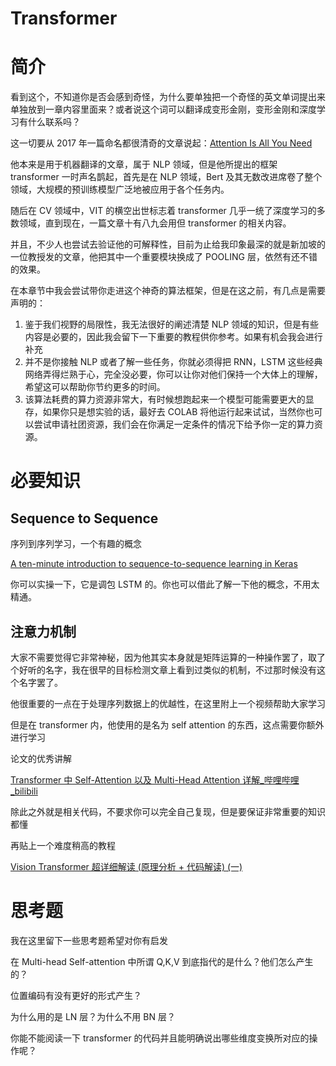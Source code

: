 # Transformer

# 简介

看到这个，不知道你是否会感到奇怪，为什么要单独把一个奇怪的英文单词提出来单独放到一章内容里面来？或者说这个词可以翻译成变形金刚，变形金刚和深度学习有什么联系吗？

这一切要从 2017 年一篇命名都很清奇的文章说起：[Attention Is All You Need](https://arxiv.org/abs/1706.03762?context=cs)

他本来是用于机器翻译的文章，属于 NLP 领域，但是他所提出的框架 transformer 一时声名鹊起，首先是在 NLP 领域，Bert 及其无数改进席卷了整个领域，大规模的预训练模型广泛地被应用于各个任务内。

随后在 CV 领域中，VIT 的横空出世标志着 transformer 几乎一统了深度学习的多数领域，直到现在，一篇文章十有八九会用但 transformer 的相关内容。

并且，不少人也尝试去验证他的可解释性，目前为止给我印象最深的就是新加坡的一位教授发的文章，他把其中一个重要模块换成了 POOLING 层，依然有还不错的效果。

在本章节中我会尝试带你走进这个神奇的算法框架，但是在这之前，有几点是需要声明的：

1. 鉴于我们视野的局限性，我无法很好的阐述清楚 NLP 领域的知识，但是有些内容是必要的，因此我会留下一下重要的教程供你参考。如果有机会我会进行补充
2. 并不是你接触 NLP 或者了解一些任务，你就必须得把 RNN，LSTM 这些经典网络弄得烂熟于心，完全没必要，你可以让你对他们保持一个大体上的理解，希望这可以帮助你节约更多的时间。
3. 该算法耗费的算力资源非常大，有时候想跑起来一个模型可能需要更大的显存，如果你只是想实验的话，最好去 COLAB 将他运行起来试试，当然你也可以尝试申请社团资源，我们会在你满足一定条件的情况下给予你一定的算力资源。

# 必要知识

## Sequence to Sequence

序列到序列学习，一个有趣的概念

[A ten-minute introduction to sequence-to-sequence learning in Keras](https://blog.keras.io/a-ten-minute-introduction-to-sequence-to-sequence-learning-in-keras.html)

你可以实操一下，它是调包 LSTM 的。你也可以借此了解一下他的概念，不用太精通。

## 注意力机制

大家不需要觉得它非常神秘，因为他其实本身就是矩阵运算的一种操作罢了，取了个好听的名字，我在很早的目标检测文章上看到过类似的机制，不过那时候没有这个名字罢了。

他很重要的一点在于处理序列数据上的优越性，在这里附上一个视频帮助大家学习

但是在 transformer 内，他使用的是名为 self attention 的东西，这点需要你额外进行学习

论文的优秀讲解

[Transformer 中 Self-Attention 以及 Multi-Head Attention 详解_哔哩哔哩_bilibili](https://www.bilibili.com/video/BV15v411W78M?spm_id_from=333.337.search-card.all.click&vd_source=2cb6252f9211ae9d29cf1f76f0aea8d7)

除此之外就是相关代码，不要求你可以完全自己复现，但是要保证非常重要的知识都懂

再贴上一个难度稍高的教程

[Vision Transformer 超详细解读 (原理分析 + 代码解读) (一)](https://zhuanlan.zhihu.com/p/340149804)

# 思考题

我在这里留下一些思考题希望对你有启发

在 Multi-head Self-attention 中所谓 Q,K,V 到底指代的是什么？他们怎么产生的？

位置编码有没有更好的形式产生？

为什么用的是 LN 层？为什么不用 BN 层？

你能不能阅读一下 transformer 的代码并且能明确说出哪些维度变换所对应的操作呢？
